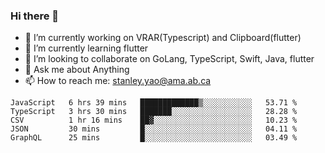 ### Hi there 👋

- 🔭 I’m currently working on VRAR(Typescript) and Clipboard(flutter) 
- 🌱 I’m currently learning flutter
- 👯 I’m looking to collaborate on GoLang, TypeScript, Swift, Java, flutter
- 💬 Ask me about Anything
- 📫 How to reach me: stanley.yao@ama.ab.ca


<!--START_SECTION:waka-->
```text
JavaScript   6 hrs 39 mins   █████████████▒░░░░░░░░░░░   53.71 % 
TypeScript   3 hrs 30 mins   ███████░░░░░░░░░░░░░░░░░░   28.28 % 
CSV          1 hr 16 mins    ██▓░░░░░░░░░░░░░░░░░░░░░░   10.23 % 
JSON         30 mins         █░░░░░░░░░░░░░░░░░░░░░░░░   04.11 % 
GraphQL      25 mins         █░░░░░░░░░░░░░░░░░░░░░░░░   03.49 % 
```
<!--END_SECTION:waka-->
